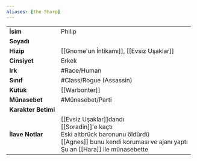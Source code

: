 ```yaml
---
aliases: [the Sharp]
---
```

|  |  |
|---|---|
| **İsim** | Philip|
| **Soyadı** | |
| **Hizip** | [[Gnome'un İntikamı]], [[Evsiz Uşaklar]]|
| **Cinsiyet** | Erkek|
| **Irk** | #Race/Human|
| **Sınıf** | #Class/Rogue (Assassin)|
| **Kütük** | [[Warbonter]]|
| **Münasebet** | #Münasebet/Parti|
| **Karakter Betimi** | |
| **İlave Notlar** | [[Evsiz Uşaklar]]dandı<br>[[Soradin]]'e kaçtı<br>Eski altbrück baronunu öldürdü<br>[[Agnes]] bunu kendi koruması ve ajanı yaptı<br>Şu an [[Hara]] ile münasebette|
